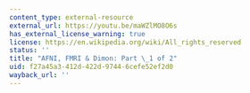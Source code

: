 ```yaml
---
content_type: external-resource
external_url: https://youtu.be/maWZlMO8O6s
has_external_license_warning: true
license: https://en.wikipedia.org/wiki/All_rights_reserved
status: ''
title: "AFNI, FMRI & Dimon: Part \_1 of 2"
uid: f27a45a3-412d-422d-9744-6cefe52ef2d0
wayback_url: ''
---
```

